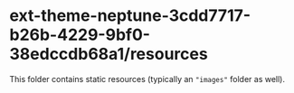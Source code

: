 # ext-theme-neptune-3cdd7717-b26b-4229-9bf0-38edccdb68a1/resources

This folder contains static resources (typically an `"images"` folder as well).
